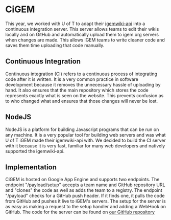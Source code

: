 # CiGEM

This year, we worked with U of T to adapt their [igemwiki-api](https://www.npmjs.com/package/igemwiki-api) into a continuous integration server. This server allows teams to edit their wikis locally and on GitHub and automatically upload them to igem.org servers when changes are made. This allows iGEM teams to write cleaner code and saves them time uploading that code manually.

## Continuous Integration

Continuous integration (CI) refers to a continuous process of integrating code after it is written. It is a very common practice in software development because it removes the unnecessary hassle of uploading by hand. It also ensures that the main repository which stores the code represents exactly what is seen on the website. This prevents confusion as to who changed what and ensures that those changes will never be lost.

## NodeJS

NodeJS is a platform for building Javascript programs that can be run on any machine. It is a very popular tool for building web servers and was what U of T iGEM made their igemwiki-api with. We decided to build the CI server with it because it is very fast, familiar for many web developers and natively supported the igemwiki-api.

## Implementation

CiGEM is hosted on Google App Engine and supports two endpoints. The endpoint "/payload/setup" accepts a team name and GitHub repository URL and "clones" the code as well as adds the team to a registry. The endpoint "/payload" checks for a GitHub push header. If it finds one, it pulls the code from GitHub and pushes it live to iGEM's servers. The setup for the server is as easy as making a request to the setup handler and adding a WebHook on GitHub. The code for the server can be found on [our GitHub repository](https://github.com/igem-waterloo/cigem)
